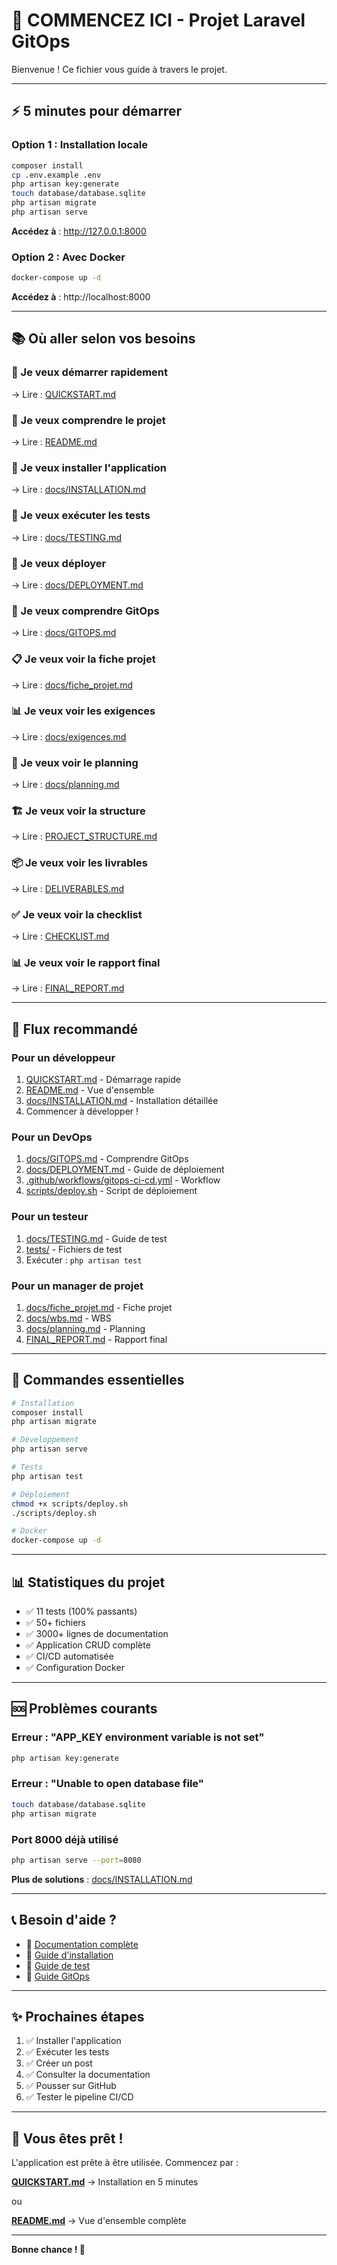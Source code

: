 # 🎯 COMMENCEZ ICI - Projet Laravel GitOps

Bienvenue ! Ce fichier vous guide à travers le projet.

---

## ⚡ 5 minutes pour démarrer

### Option 1 : Installation locale

```bash
composer install
cp .env.example .env
php artisan key:generate
touch database/database.sqlite
php artisan migrate
php artisan serve
```

**Accédez à** : http://127.0.0.1:8000

### Option 2 : Avec Docker

```bash
docker-compose up -d
```

**Accédez à** : http://localhost:8000

---

## 📚 Où aller selon vos besoins

### 🚀 Je veux démarrer rapidement
→ Lire : [QUICKSTART.md](QUICKSTART.md)

### 📖 Je veux comprendre le projet
→ Lire : [README.md](README.md)

### 🔧 Je veux installer l'application
→ Lire : [docs/INSTALLATION.md](docs/INSTALLATION.md)

### 🧪 Je veux exécuter les tests
→ Lire : [docs/TESTING.md](docs/TESTING.md)

### 🚀 Je veux déployer
→ Lire : [docs/DEPLOYMENT.md](docs/DEPLOYMENT.md)

### 🔄 Je veux comprendre GitOps
→ Lire : [docs/GITOPS.md](docs/GITOPS.md)

### 📋 Je veux voir la fiche projet
→ Lire : [docs/fiche_projet.md](docs/fiche_projet.md)

### 📊 Je veux voir les exigences
→ Lire : [docs/exigences.md](docs/exigences.md)

### 📅 Je veux voir le planning
→ Lire : [docs/planning.md](docs/planning.md)

### 🏗️ Je veux voir la structure
→ Lire : [PROJECT_STRUCTURE.md](PROJECT_STRUCTURE.md)

### 📦 Je veux voir les livrables
→ Lire : [DELIVERABLES.md](DELIVERABLES.md)

### ✅ Je veux voir la checklist
→ Lire : [CHECKLIST.md](CHECKLIST.md)

### 📊 Je veux voir le rapport final
→ Lire : [FINAL_REPORT.md](FINAL_REPORT.md)

---

## 🎯 Flux recommandé

### Pour un développeur

1. [QUICKSTART.md](QUICKSTART.md) - Démarrage rapide
2. [README.md](README.md) - Vue d'ensemble
3. [docs/INSTALLATION.md](docs/INSTALLATION.md) - Installation détaillée
4. Commencer à développer !

### Pour un DevOps

1. [docs/GITOPS.md](docs/GITOPS.md) - Comprendre GitOps
2. [docs/DEPLOYMENT.md](docs/DEPLOYMENT.md) - Guide de déploiement
3. [.github/workflows/gitops-ci-cd.yml](.github/workflows/gitops-ci-cd.yml) - Workflow
4. [scripts/deploy.sh](scripts/deploy.sh) - Script de déploiement

### Pour un testeur

1. [docs/TESTING.md](docs/TESTING.md) - Guide de test
2. [tests/](tests/) - Fichiers de test
3. Exécuter : `php artisan test`

### Pour un manager de projet

1. [docs/fiche_projet.md](docs/fiche_projet.md) - Fiche projet
2. [docs/wbs.md](docs/wbs.md) - WBS
3. [docs/planning.md](docs/planning.md) - Planning
4. [FINAL_REPORT.md](FINAL_REPORT.md) - Rapport final

---

## 🚀 Commandes essentielles

```bash
# Installation
composer install
php artisan migrate

# Développement
php artisan serve

# Tests
php artisan test

# Déploiement
chmod +x scripts/deploy.sh
./scripts/deploy.sh

# Docker
docker-compose up -d
```

---

## 📊 Statistiques du projet

- ✅ 11 tests (100% passants)
- ✅ 50+ fichiers
- ✅ 3000+ lignes de documentation
- ✅ Application CRUD complète
- ✅ CI/CD automatisée
- ✅ Configuration Docker

---

## 🆘 Problèmes courants

### Erreur : "APP_KEY environment variable is not set"
```bash
php artisan key:generate
```

### Erreur : "Unable to open database file"
```bash
touch database/database.sqlite
php artisan migrate
```

### Port 8000 déjà utilisé
```bash
php artisan serve --port=8080
```

**Plus de solutions** : [docs/INSTALLATION.md](docs/INSTALLATION.md#dépannage)

---

## 📞 Besoin d'aide ?

- 📖 [Documentation complète](docs/README.md)
- 🚀 [Guide d'installation](docs/INSTALLATION.md)
- 🧪 [Guide de test](docs/TESTING.md)
- 🔄 [Guide GitOps](docs/GITOPS.md)

---

## ✨ Prochaines étapes

1. ✅ Installer l'application
2. ✅ Exécuter les tests
3. ✅ Créer un post
4. ✅ Consulter la documentation
5. ✅ Pousser sur GitHub
6. ✅ Tester le pipeline CI/CD

---

## 🎉 Vous êtes prêt !

L'application est prête à être utilisée. Commencez par :

**[QUICKSTART.md](QUICKSTART.md)** → Installation en 5 minutes

ou

**[README.md](README.md)** → Vue d'ensemble complète

---

**Bonne chance ! 🚀**
